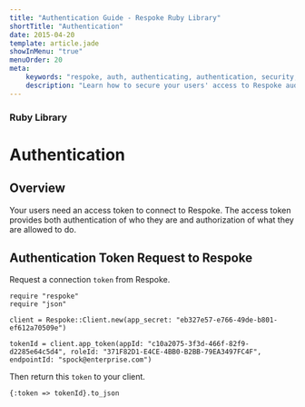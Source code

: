 ```yaml
---
title: "Authentication Guide - Respoke Ruby Library"
shortTitle: "Authentication"
date: 2015-04-20
template: article.jade
showInMenu: "true"
menuOrder: 20
meta:
    keywords: "respoke, auth, authenticating, authentication, security, token"
    description: "Learn how to secure your users' access to Respoke audio, video, text and data channels."
---
```


### Ruby Library
# Authentication

## Overview

Your users need an access token to connect to Respoke. The access token provides both authentication of who they are and authorization of what they are allowed to do. 

## Authentication Token Request to Respoke

Request a connection `token` from Respoke.

    require "respoke"
    require "json"

    client = Respoke::Client.new(app_secret: "eb327e57-e766-49de-b801-ef612a70509e")

    tokenId = client.app_token(appId: "c10a2075-3f3d-466f-82f9-d2285e64c5d4", roleId: "371F82D1-E4CE-4BB0-B2BB-79EA3497FC4F", endpointId: "spock@enterprise.com")

Then return this `token` to your client.

    {:token => tokenId}.to_json
